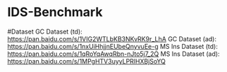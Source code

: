 # IDS-Benchmark

#Dataset
GC Dataset (td): https://pan.baidu.com/s/1VIG2WTLbKB3NKvRK9r_LhA
GC Dataset (ad): https://pan.baidu.com/s/1nxUiHhjjnEUbeQnyvuEe-g
MS Ins Dataset (td): https://pan.baidu.com/s/1qRoYqAwqRbn-nJto5j7_2Q
MS Ins Dataset (ad): https://pan.baidu.com/s/1MPgHTV3uyyLPRlHXBjSoYQ
